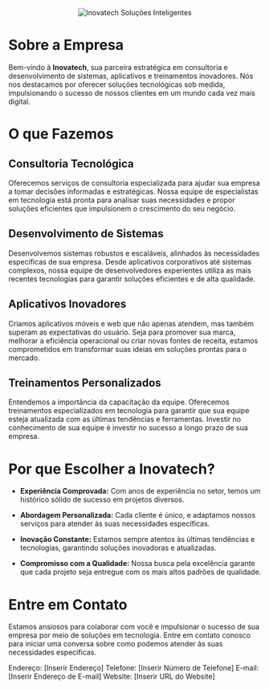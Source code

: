 <div align="center">
  <img src="https://github.com/inovatech-solucoes-inteligentes/.github/assets/83607914/7aa92de5-c5ed-41ee-b83a-47ab3a45ecbb" alt="Inovatech Soluções Inteligentes" />
</div>

# Sobre a Empresa

Bem-vindo à **Inovatech**, sua parceira estratégica em consultoria e desenvolvimento de sistemas, aplicativos e treinamentos inovadores. Nós nos destacamos por oferecer soluções tecnológicas sob medida, impulsionando o sucesso de nossos clientes em um mundo cada vez mais digital.

# O que Fazemos

## Consultoria Tecnológica

Oferecemos serviços de consultoria especializada para ajudar sua empresa a tomar decisões informadas e estratégicas. Nossa equipe de especialistas em tecnologia está pronta para analisar suas necessidades e propor soluções eficientes que impulsionem o crescimento do seu negócio.

## Desenvolvimento de Sistemas

Desenvolvemos sistemas robustos e escaláveis, alinhados às necessidades específicas de sua empresa. Desde aplicativos corporativos até sistemas complexos, nossa equipe de desenvolvedores experientes utiliza as mais recentes tecnologias para garantir soluções eficientes e de alta qualidade.

## Aplicativos Inovadores

Criamos aplicativos móveis e web que não apenas atendem, mas também superam as expectativas do usuário. Seja para promover sua marca, melhorar a eficiência operacional ou criar novas fontes de receita, estamos comprometidos em transformar suas ideias em soluções prontas para o mercado.

## Treinamentos Personalizados

Entendemos a importância da capacitação da equipe. Oferecemos treinamentos especializados em tecnologia para garantir que sua equipe esteja atualizada com as últimas tendências e ferramentas. Investir no conhecimento de sua equipe é investir no sucesso a longo prazo de sua empresa.

# Por que Escolher a **Inovatech**?

- **Experiência Comprovada:** Com anos de experiência no setor, temos um histórico sólido de sucesso em projetos diversos.
  
- **Abordagem Personalizada:** Cada cliente é único, e adaptamos nossos serviços para atender às suas necessidades específicas.

- **Inovação Constante:** Estamos sempre atentos às últimas tendências e tecnologias, garantindo soluções inovadoras e atualizadas.

- **Compromisso com a Qualidade:** Nossa busca pela excelência garante que cada projeto seja entregue com os mais altos padrões de qualidade.

# Entre em Contato

Estamos ansiosos para colaborar com você e impulsionar o sucesso de sua empresa por meio de soluções em tecnologia. Entre em contato conosco para iniciar uma conversa sobre como podemos atender às suas necessidades específicas.

**<Nome da Empresa>**
Endereço: [Inserir Endereço]
Telefone: [Inserir Número de Telefone]
E-mail: [Inserir Endereço de E-mail]
Website: [Inserir URL do Website]
